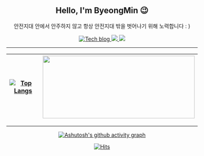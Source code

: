 <div align='center'><h2>Hello, I'm ByeongMin 😉</h2> </div>


<p align="center">
안전지대 안에서 안주하지 않고 항상 안전지대 밖을 벗어나기 위해 노력합니다 : ) 
 <p align="center">
  <a target="_blank" href="https://merrybmc.github.io/TIL/" target="_blank">
    <img src="https://img.shields.io/badge/TIL-181717?style=for-the-badge&logo=github&logoColor=white" alt="Tech blog"/>
  </a>
  <a target="_blank" href="https://open.kakao.com/o/s3NhH2zf">
    <img src="https://img.shields.io/badge/kakao-FFCD00?style=for-the-badge&logo=kakaotalk&logoColor=black" />
  </a>
    <img src="https://img.shields.io/badge/chobm1027@naver.com-03C75A?style=for-the-badge&logo=naver&logoColor=white" />
</p>
</p>

---


<div align="center" justify='center'>
 
<!-- [![Solved.ac Profile](http://mazassumnida.wtf/api/v2/generate_badge?boj=merrybmc)](https://solved.ac/merrybmc) -->
 
[![Top Langs](https://github-readme-stats.vercel.app/api/top-langs/?username=merrybmc&hide=html,css&langs_count=10&layout=compact&theme=react)](https://github.com/merrybmc/merrybmc) | <img src="https://github-readme-stats.vercel.app/api?username=merrybmc&theme=react&show_icons=true" width="400" height="165" />
 :-------------------------:|:-------------------------:

<!-- [![Top Langs](https://github-readme-stats.vercel.app/api/top-langs/?username=merrybmc&hide=html,css&langs_count=10&layout=compact&theme=react)](https://github.com/merrybmc/merrybmc) | <img src="https://github-readme-stats.vercel.app/api?username=merrybmc&theme=react&show_icons=true" width="400" height="165" /> | [![Solved.ac Profile](http://mazassumnida.wtf/api/v2/generate_badge?boj=merrybmc)](https://solved.ac/merrybmc)
 :-------------------------:|:-------------------------:|:-------------------------:  -->

---

<!-- [![trophy](https://github-profile-trophy.vercel.app/?username=merrybmc&row=1&column=7&margin-w=6)](https://github.com/ryo-ma/github-profile-trophy) -->

[![Ashutosh's github activity graph](https://github-readme-activity-graph.vercel.app/graph?username=merrybmc&theme=react-dark)](https://github.com/merrybmc/github-readme-activity-graph)

<!-- <a href="https://opgc.me/#/users/merrybmc" target="_blank"><img src="https://api.opgc.me/githubs/users/merrybmc/tag/?theme=basic" /></a> --> 
<!-- [![Solved.ac Profile](http://mazassumnida.wtf/api/v2/generate_badge?boj=merrybmc)](https://solved.ac/merrybmc) --!>
 <!-- [![Top Langs](https://github-readme-stats.vercel.app/api/top-langs/?username=merrybmc&langs_count=8)](https://github.com/merrybmc/github-readme-stats) -->
</div>

<div align='center'>
 
[![Hits](https://hits.seeyoufarm.com/api/count/incr/badge.svg?url=https%3A%2F%2Fgithub.com%2Fmerrybmc&count_bg=%23918FE0&title_bg=%23545454&icon=github.svg&icon_color=%23E7E7E7&title=Views&edge_flat=false)](https://hits.seeyoufarm.com)

</div>
